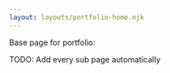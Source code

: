 ```yaml
--- 
layout: layouts/portfolio-home.njk 
--- 
```


Base page for portfolio:

TODO:
Add every sub page automatically